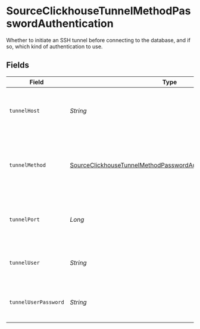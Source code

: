 # SourceClickhouseTunnelMethodPasswordAuthentication

Whether to initiate an SSH tunnel before connecting to the database, and if so, which kind of authentication to use.


## Fields

| Field                                                                                                                                                   | Type                                                                                                                                                    | Required                                                                                                                                                | Description                                                                                                                                             | Example                                                                                                                                                 |
| ------------------------------------------------------------------------------------------------------------------------------------------------------- | ------------------------------------------------------------------------------------------------------------------------------------------------------- | ------------------------------------------------------------------------------------------------------------------------------------------------------- | ------------------------------------------------------------------------------------------------------------------------------------------------------- | ------------------------------------------------------------------------------------------------------------------------------------------------------- |
| `tunnelHost`                                                                                                                                            | *String*                                                                                                                                                | :heavy_check_mark:                                                                                                                                      | Hostname of the jump server host that allows inbound ssh tunnel.                                                                                        |                                                                                                                                                         |
| `tunnelMethod`                                                                                                                                          | [SourceClickhouseTunnelMethodPasswordAuthenticationTunnelMethod](../../models/shared/SourceClickhouseTunnelMethodPasswordAuthenticationTunnelMethod.md) | :heavy_check_mark:                                                                                                                                      | Connect through a jump server tunnel host using username and password authentication                                                                    |                                                                                                                                                         |
| `tunnelPort`                                                                                                                                            | *Long*                                                                                                                                                  | :heavy_check_mark:                                                                                                                                      | Port on the proxy/jump server that accepts inbound ssh connections.                                                                                     | 22                                                                                                                                                      |
| `tunnelUser`                                                                                                                                            | *String*                                                                                                                                                | :heavy_check_mark:                                                                                                                                      | OS-level username for logging into the jump server host                                                                                                 |                                                                                                                                                         |
| `tunnelUserPassword`                                                                                                                                    | *String*                                                                                                                                                | :heavy_check_mark:                                                                                                                                      | OS-level password for logging into the jump server host                                                                                                 |                                                                                                                                                         |